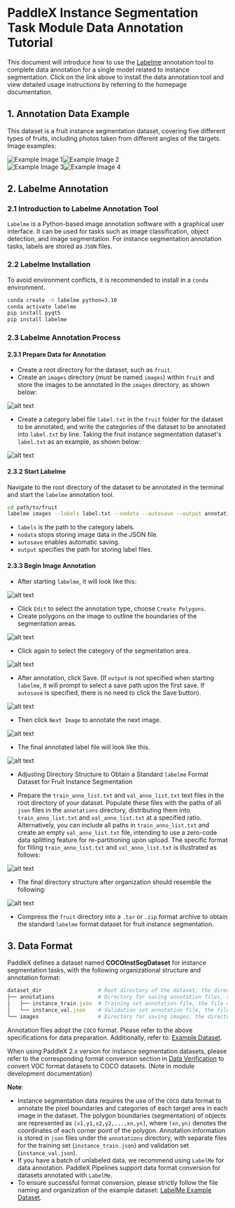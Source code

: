 # PaddleX Instance Segmentation Task Module Data Annotation Tutorial

This document will introduce how to use the [Labelme](https://github.com/wkentaro/labelme) annotation tool to complete data annotation for a single model related to instance segmentation. Click on the link above to install the data annotation tool and view detailed usage instructions by referring to the homepage documentation.

## 1. Annotation Data Example
This dataset is a fruit instance segmentation dataset, covering five different types of fruits, including photos taken from different angles of the targets. Image examples:

<div style="display: flex;">
  <img src="/tmp/images/data_prepare/instance_segmentation/01.png" alt="Example Image 1">
  <img src="/tmp/images/data_prepare/instance_segmentation/02.png" alt="Example Image 2">
</div>
<div style="display: flex;">
  <img src="/tmp/images/data_prepare/instance_segmentation/03.png" alt="Example Image 3">
  <img src="/tmp/images/data_prepare/instance_segmentation/04.png" alt="Example Image 4">
</div>

## 2. Labelme Annotation
### 2.1 Introduction to Labelme Annotation Tool
`Labelme` is a Python-based image annotation software with a graphical user interface. It can be used for tasks such as image classification, object detection, and image segmentation. For instance segmentation annotation tasks, labels are stored as `JSON` files.

### 2.2 Labelme Installation
To avoid environment conflicts, it is recommended to install in a `conda` environment.

```bash
conda create -n labelme python=3.10
conda activate labelme
pip install pyqt5
pip install labelme
```

### 2.3 Labelme Annotation Process
#### 2.3.1 Prepare Data for Annotation
* Create a root directory for the dataset, such as `fruit`.
* Create an `images` directory (must be named `images`) within `fruit` and store the images to be annotated in the `images` directory, as shown below:

![alt text](/tmp/images/data_prepare/instance_segmentation/05.png)

* Create a category label file `label.txt` in the `fruit` folder for the dataset to be annotated, and write the categories of the dataset to be annotated into `label.txt` by line. Taking the fruit instance segmentation dataset's `label.txt` as an example, as shown below:

![alt text](/tmp/images/data_prepare/instance_segmentation/06.png)

#### 2.3.2 Start Labelme
Navigate to the root directory of the dataset to be annotated in the terminal and start the `labelme` annotation tool.

```bash
cd path/to/fruit
labelme images --labels label.txt --nodata --autosave --output annotations
```
* `labels` is the path to the category labels.
* `nodata` stops storing image data in the JSON file.
* `autosave` enables automatic saving.
* `output` specifies the path for storing label files.

#### 2.3.3 Begin Image Annotation
* After starting `labelme`, it will look like this:

![alt text](/tmp/images/data_prepare/instance_segmentation/07.png)
* Click `Edit` to select the annotation type, choose `Create Polygons`.
* Create polygons on the image to outline the boundaries of the segmentation areas.

![alt text](/tmp/images/data_prepare/instance_segmentation/08.png)
* Click again to select the category of the segmentation area.

![alt text](/tmp/images/data_prepare/instance_segmentation/09.png)

* After annotation, click Save. (If `output` is not specified when starting `labelme`, it will prompt to select a save path upon the first save. If `autosave` is specified, there is no need to click the Save button).

![alt text](/tmp/images/data_prepare/instance_segmentation/10.png)

* Then click `Next Image` to annotate the next image.

![alt text](/tmp/images/data_prepare/instance_segmentation/11.png)
* The final annotated label file will look like this.

![alt text](/tmp/images/data_prepare/instance_segmentation/12.png)

* Adjusting Directory Structure to Obtain a Standard `labelme` Format Dataset for Fruit Instance Segmentation

* Prepare the `train_anno_list.txt` and `val_anno_list.txt` text files in the root directory of your dataset. Populate these files with the paths of all `json` files in the `annotations` directory, distributing them into `train_anno_list.txt` and `val_anno_list.txt` at a specified ratio. Alternatively, you can include all paths in `train_anno_list.txt` and create an empty `val_anno_list.txt` file, intending to use a zero-code data splitting feature for re-partitioning upon upload. The specific format for filling `train_anno_list.txt` and `val_anno_list.txt` is illustrated as follows:

![alt text](/tmp/images/data_prepare/instance_segmentation/13.png)

* The final directory structure after organization should resemble the following:

![alt text](/tmp/images/data_prepare/instance_segmentation/14.png)

* Compress the `fruit` directory into a `.tar` or `.zip` format archive to obtain the standard `labelme` format dataset for fruit instance segmentation.

## 3. Data Format

PaddleX defines a dataset named **COCOInstSegDataset** for instance segmentation tasks, with the following organizational structure and annotation format:

```ruby
dataset_dir                  # Root directory of the dataset, the directory name can be changed
├── annotations              # Directory for saving annotation files, the directory name cannot be changed
│   ├── instance_train.json  # Training set annotation file, the file name cannot be changed, using COCO annotation format
│   └── instance_val.json    # Validation set annotation file, the file name cannot be changed, using COCO annotation format
└── images                   # Directory for saving images, the directory name cannot be changed
```

Annotation files adopt the `COCO` format. Please refer to the above specifications for data preparation. Additionally, refer to: [Example Dataset](https://paddle-model-ecology.bj.bcebos.com/paddlex/data/instance_seg_coco_examples.tar).

When using PaddleX 2.x version for instance segmentation datasets, please refer to the corresponding format conversion section in [Data Verification](https://github.com/PaddlePaddle/PaddleX/blob/release/3.0-beta/docs/tutorials/data/dataset_check.md) to convert VOC format datasets to COCO datasets. (Note in module development documentation)

**Note**:

* Instance segmentation data requires the use of the `COCO` data format to annotate the pixel boundaries and categories of each target area in each image in the dataset. The polygon boundaries (segmentation) of objects are represented as `[x1,y1,x2,y2,...,xn,yn]`, where `(xn,yn)` denotes the coordinates of each corner point of the polygon. Annotation information is stored in `json` files under the `annotations` directory, with separate files for the training set (`instance_train.json`) and validation set (`instance_val.json`).
* If you have a batch of unlabeled data, we recommend using `LabelMe` for data annotation. PaddleX Pipelines support data format conversion for datasets annotated with `LabelMe`.
* To ensure successful format conversion, please strictly follow the file naming and organization of the example dataset: [LabelMe Example Dataset](https://paddle-model-ecology.bj.bcebos.com/paddlex/data/instance_seg_labelme_examples.tar).
